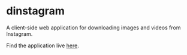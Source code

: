 # dinstagram
A client-side web application for downloading images and videos from Instagram.

Find the application live [here](https://alfarhanzahedi.com/dinstagram).
